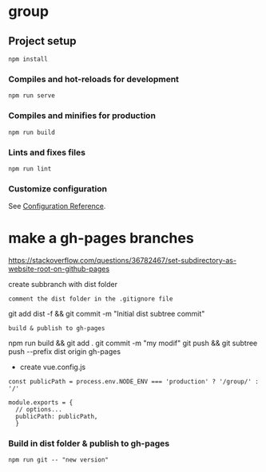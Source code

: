 # group

## Project setup
```
npm install
```

### Compiles and hot-reloads for development
```
npm run serve
```

### Compiles and minifies for production
```
npm run build
```

### Lints and fixes files
```
npm run lint
```

### Customize configuration
See [Configuration Reference](https://cli.vuejs.org/config/).

###


# make a gh-pages branches

https://stackoverflow.com/questions/36782467/set-subdirectory-as-website-root-on-github-pages

create subbranch with dist folder

    comment the dist folder in the .gitignore file

git add dist -f && git commit -m "Initial dist subtree commit"

    build & publish to gh-pages

npm run build && git add .
git commit -m "my modif"
git push && git subtree push --prefix dist origin gh-pages


- create vue.config.js
```
const publicPath = process.env.NODE_ENV === 'production' ? '/group/' : '/'

module.exports = {
  // options...
  publicPath: publicPath,
  }
  ```


### Build in dist folder & publish to gh-pages
```
npm run git -- "new version"
```
